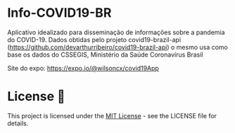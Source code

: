 # Info-COVID19-BR

Aplicativo idealizado para disseminação de informações sobre a 
pandemia do COVID-19. Dados obtidas pelo projeto covid19-brazil-api 
(https://github.com/devarthurribeiro/covid19-brazil-api) o mesmo 
usa como base os dados do CSSEGIS, Ministério da Saúde Coronavírus Brasil

Site do expo: https://expo.io/@wilsoncx/covid19App


# License 📝


This project is licensed under the <a href="https://opensource.org/licenses/MIT">MIT License</a> - see the LICENSE file for details.
     

